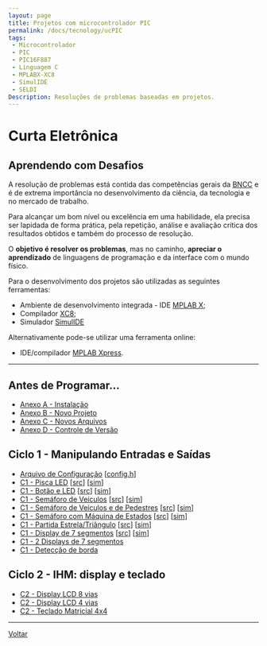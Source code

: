 ```yaml
---
layout: page
title: Projetos com microcontrolador PIC
permalink: /docs/tecnology/ucPIC
tags:
 - Microcontrolador
 - PIC
 - PIC16F887
 - Linguagem C
 - MPLABX-XC8
 - SimulIDE
 - SELDI
Description: Resoluções de problemas baseadas em projetos.
---
```


# Curta Eletrônica
## Aprendendo com Desafios

A resolução de problemas está contida das competências gerais da [BNCC]({{site.baseurl}}/docs/#2-pensamento-científico-criativo-e-crítico) e é de extrema importância no desenvolvimento da ciência, da tecnologia e no mercado de trabalho.

Para alcançar um bom nível ou excelência em uma habilidade, ela precisa ser lapidada de forma prática, pela repetição, análise e avaliação crítica dos resultados obtidos e também do processo de resolução.

O **objetivo é resolver os problemas**, mas no caminho, **apreciar o aprendizado** de linguagens de programação e da interface com o mundo físico.

Para o desenvolvimento dos projetos são utilizadas as seguintes ferramentas:

* Ambiente de desenvolvimento integrada - IDE [MPLAB X](https://www.microchip.com/mplab/mplab-x-ide);
* Compilador [XC8](https://www.microchip.com/mplab/compilers);
* Simulador [SimulIDE](https://www.simulide.com/p/downloads.html)

Alternativamente pode-se utilizar uma ferramenta online: 
* IDE/compilador [MPLAB Xpress](https://www.microchip.com/mplab/mplab-xpress).

<hr/>

## Antes de Programar...
* [Anexo A - Instalação]({{site.baseurl}}/2021/capA-instalacao)
* [Anexo B - Novo Projeto]({{site.baseurl}}/2021/capB-novoProjeto)
* [Anexo C - Novos Arquivos]({{site.baseurl}}/2021/capC-novosArquivos)
* [Anexo D - Controle de Versão]({{site.baseurl}}/2021/capD-versionamento)


## Ciclo 1 - Manipulando Entradas e Saídas
* [Arquivo de Configuração]({{site.baseurl}}/2021/config) 
[[config.h](https://raw.githubusercontent.com/JoseWRPereira/ucPICsimulIDE/master/NomeDoProjeto.X/config.h)]
* [C1 - Pisca LED]({{site.baseurl}}/2021/c1-piscaLED) 
[[src](https://github.com/JoseWRPereira/ucPICsimulIDE/tree/master/c1_piscaLED.X)]
[[sim](https://github.com/JoseWRPereira/ucPICsimulIDE/tree/master/sim_LED)]
* [C1 - Botão e LED]({{site.baseurl}}/2021/c1-botaoLED) 
[[src](https://github.com/JoseWRPereira/ucPICsimulIDE/tree/master/c1_botaoLED.X)]
[[sim](https://github.com/JoseWRPereira/ucPICsimulIDE/tree/master/sim_LED_botao)]
* [C1 - Semáforo de Veículos]({{site.baseurl}}/2021/c1-semaforo_veiculos) 
[[src](https://github.com/JoseWRPereira/ucPICsimulIDE/tree/master/c1_semaforo_veiculos.X)]
[[sim](https://github.com/JoseWRPereira/ucPICsimulIDE/tree/master/sim_semaforo)]
* [C1 - Semáforo de Veículos e de Pedestres]({{site.baseurl}}/2021/c1-semaforo_veiculos_pedestres) 
[[src](https://github.com/JoseWRPereira/ucPICsimulIDE/tree/master/c1_semaforo_veiculos_pedestres.X)]
[[sim](https://github.com/JoseWRPereira/ucPICsimulIDE/tree/master/sim_semaforo)]
* [C1 - Semáforo com Máquina de Estados]({{site.baseurl}}/2021/c1-semaforo_veiculos_pedestres_me) 
[[src](https://github.com/JoseWRPereira/ucPICsimulIDE/tree/master/c1_semaforo_veiculos_pedestres_me.X)]
[[sim](https://github.com/JoseWRPereira/ucPICsimulIDE/tree/master/sim_semaforo)]
* [C1 - Partida Estrela/Triângulo]({{site.baseurl}}/2021/c1-partida_estrela_triangulo) 
[[src](https://github.com/JoseWRPereira/ucPICsimulIDE/tree/master/c1_partida_estrela_triangulo.X)]
[[sim](https://github.com/JoseWRPereira/ucPICsimulIDE/tree/master/sim_partida_estrela_triangulo)]
* [C1 - Display de 7 segmentos]({{site.baseurl}}/2021/c1-disp7seg) 
[[src](https://github.com/JoseWRPereira/ucPICsimulIDE/tree/master/c1_display7segmentos.X)]
[[sim](https://github.com/JoseWRPereira/ucPICsimulIDE/tree/master/sim_disp7seg)]
* [C1 - 2 Displays de 7 segmentos]({{site.baseurl}}/2021/c1-disp7segX2)
* [C1 - Detecção de borda]({{site.baseurl}}/2021/c1-bordaBotaoPulsador)


## Ciclo 2 - IHM: display e teclado
* [C2 - Display LCD 8 vias]({{site.baseurl}}/2021/c2-dispLCD8vias)
* [C2 - Display LCD 4 vias]({{site.baseurl}}/2021/c2-dispLCD4vias)
* [C2 - Teclado Matricial 4x4]({{site.baseurl}}/2021/c2-teclado4x4)


<hr/>

[Voltar]({{site.baseurl}}/docs/tecnologia)